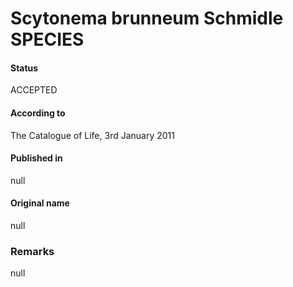 # Scytonema brunneum Schmidle SPECIES

#### Status
ACCEPTED

#### According to
The Catalogue of Life, 3rd January 2011

#### Published in
null

#### Original name
null

### Remarks
null